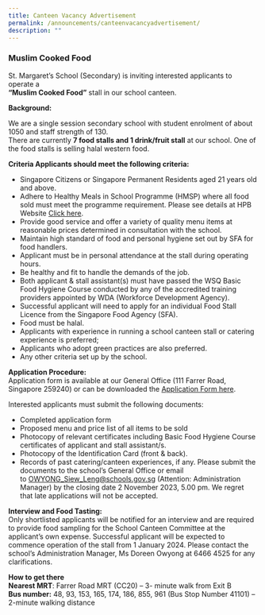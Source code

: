 ```yaml
---
title: Canteen Vacancy Advertisement
permalink: /announcements/canteenvacancyadvertisement/
description: ""
---
```

### Muslim Cooked Food
St. Margaret’s School (Secondary) is inviting interested applicants to operate a  
**“Muslim Cooked Food”** stall in our school canteen.

**Background:**

We are a single session secondary school with student enrolment of about 1050 and staff strength of 130.  
There are currently **7 food stalls and 1 drink/fruit stall** at our school. One of the food stalls is selling halal western food.

**Criteria Applicants should meet the following criteria:**

*   Singapore Citizens or Singapore Permanent Residents aged 21 years old and above.
*   Adhere to Healthy Meals in School Programme (HMSP) where all food sold must meet the programme requirement. Please see details at HPB Website [Click here](https://hpb.gov.sg/schools/school-programmes/healthy-meals-in-schools-programme).
*   Provide good service and offer a variety of quality menu items at reasonable prices determined in consultation with the school.
*   Maintain high standard of food and personal hygiene set out by SFA for food handlers.
*   Applicant must be in personal attendance at the stall during operating hours.
*   Be healthy and fit to handle the demands of the job.
*   Both applicant & stall assistant(s) must have passed the WSQ Basic Food Hygiene Course conducted by any of the accredited training providers appointed by WDA (Workforce Development Agency).
*   Successful applicant will need to apply for an individual Food Stall Licence from the Singapore Food Agency (SFA).
*   Food must be halal.
*   Applicants with experience in running a school canteen stall or catering experience is preferred;
*   Applicants who adopt green practices are also preferred.
*   Any other criteria set up by the school.

**Application Procedure:**  
Application form is available at our General Office (111 Farrer Road, Singapore 259240) or can be downloaded the [Application Form here](https://www.stmargaretssec.moe.edu.sg/files/application%20for%20canteen%20stall%20in%20existing%20school.pdf).

Interested applicants must submit the following documents:

*   Completed application form
*   Proposed menu and price list of all items to be sold
*   Photocopy of relevant certificates including Basic Food Hygiene Course certificates of applicant and stall assistant/s.
*   Photocopy of the Identification Card (front & back).
*   Records of past catering/canteen experiences, if any. Please submit the documents to the school’s General Office or email to [OWYONG\_Siew\_Leng@schools.gov.sg](mailto:OWYONG_Siew_Leng@schools.gov.sg) (Attention: Administration Manager) by the closing date 2 November 2023, 5.00 pm. We regret that late applications will not be accepted.

**Interview and Food Tasting:**  
Only shortlisted applicants will be notified for an interview and are required to provide food sampling for the School Canteen Committee at the applicant’s own expense. Successful applicant will be expected to commence operation of the stall from 1 January 2024. Please contact the school’s Administration Manager, Ms Doreen Owyong at 6466 4525 for any clarifications.

**How to get there**  
**Nearest MRT**: Farrer Road MRT (CC20) – 3- minute walk from Exit B  
**Bus number:** 48, 93, 153, 165, 174, 186, 855, 961 (Bus Stop Number 41101) – 2-minute walking distance